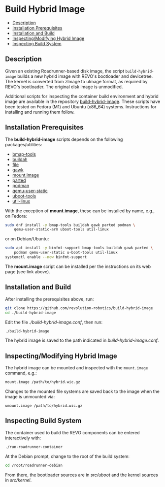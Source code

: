 # Build Hybrid Image

- [Description](#description)
- [Installation Prerequisites](#installation-prerequisites)
- [Installation and Build](#installation-and-build)
- [Inspecting/Modifying Hybrid Image](#inspectingmodifying-hybrid-image)
- [Inspecting Build System](#inspecting-build-system)

## Description

Given an existing Roadrunner-based disk image, the script
`build-hybrid-image` builds a new hybrid image with REVO's
bootloader and devicetree. The kernel is converted from zImage to
uImage format, as required by REVO's bootloader. The original disk
image is unmodified.

Additional scripts for inspecting the container build environment and
hybrid image are available in the repository
[build-hybrid-image](https://github.com/revolution-robotics/build-hybrid-image).
These scripts have been tested on Fedora (M1) and Ubuntu (x86_64)
systems. Instructions for installing and running them follow.

## Installation Prerequisites

The **build-hybrid-image** scripts depends on the following
packages/utilities:

- [bmap-tools](https://github.com/intel/bmap-tools)
- [buildah](https://github.com/containers/buildah)
- [file](https://github.com/file/file)
- [gawk](https://savannah.gnu.org/git/?group=gawk)
- [mount.image](https://github.com/revolution-robotics/mount.image)
- [parted](https://git.savannah.gnu.org/gitweb/?p=parted.git;a=summary)
- [podman](https://github.com/containers/podman)
- [qemu-user-static](https://github.com/multiarch/qemu-user-static)
- [uboot-tools](https://source.denx.de/u-boot/u-boot)
- [util-linux](https://github.com/util-linux/util-linux)

With the exception of **mount.image**, these can be installed by name,
e.g., on Fedora:

```bash
sudo dnf install -y bmap-tools buildah gawk parted podman \
    qemu-user-static-arm uboot-tools util-linux
```

or on Debian/Ubuntu:

```bash
sudo apt install -y binfmt-support bmap-tools buildah gawk parted \
    podman qemu-user-static u-boot-tools util-linux
systemctl enable --now binfmt-support
```

The **mount.image** script can be installed per the instructions on
its web page (see link above).

## Installation and Build

After installing the prerequisites above, run:

```bash
git clone https://github.com/revolution-robotics/build-hybrid-image
cd ./build-hybrid-image
```

Edit the file *./build-hybrid-image.conf*, then run:

```bash
./build-hybrid-image
```

The hybrid image is saved to the path indicated in
*build-hybrid-image.conf*.

## Inspecting/Modifying Hybrid Image

The hybrid image can be mounted and inspected with the `mount.image`
command, e.g.:

```bash
mount.image /path/to/hybrid.wic.gz
```

Changes to the mounted file systems are saved back to the image when the
image is unmounted via:

```
umount.image /path/to/hybrid.wic.gz
```

## Inspecting Build System

The container used to build the REVO components can be entered
interactively with:

```bash
./run-roadrunner-container
```

At the Debian prompt, change to the root of the build system:

```bash
cd /root/roadrunner-debian
```

From there, the bootloader sources are in *src/uboot* and the kernel
sources in *src/kernel*.
